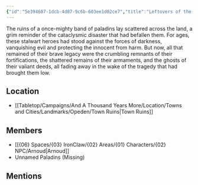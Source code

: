 ```yaml
---
{"id":"5e394687-1dcb-4d87-9c6b-603ee1d02ce7","title":"Leftovers of the Paladins","publish":true,"date_created":"Thursday, March 2nd 2023, 6:30:20 pm","date_modified":"Saturday, March 30th 2024, 11:24:42 pm","path":"Tabletop/Campaigns/And A Thousand Years More/Faction/Misc/Leftovers of the Paladins.md","permalink":"/tabletop/campaigns/and-a-thousand-years-more/faction/misc/leftovers-of-the-paladins/","PassFrontmatter":true}
---
```



The ruins of a once-mighty band of paladins lay scattered across the land, a grim reminder of the cataclysmic disaster that had befallen them. For ages, these stalwart heroes had stood against the forces of darkness, vanquishing evil and protecting the innocent from harm. But now, all that remained of their brave legacy were the crumbling remnants of their fortifications, the shattered remains of their armaments, and the ghosts of their valiant deeds, all fading away in the wake of the tragedy that had brought them low.

## Location

- [[Tabletop/Campaigns/And A Thousand Years More/Location/Towns and Cities/Landmarks/Opeden/Town Ruins\|Town Ruins]]

## Members

- [[{06} Spaces/{03} IronClaw/{02} Areas/{01} Characters/{02} NPC/Arnoud\|Arnoud]]
- Unnamed Paladins (Missing)

## Mentions


